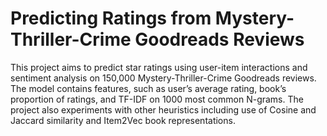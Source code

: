# Predicting Ratings from Mystery-Thriller-Crime Goodreads Reviews

This project aims to predict star ratings using user-item interactions and sentiment analysis on 150,000 Mystery-Thriller-Crime Goodreads reviews. 
The model contains features, such as user’s average rating, book’s proportion of ratings, and TF-IDF on 1000 most common N-grams. The project also experiments with other heuristics including use of Cosine and Jaccard similarity and Item2Vec book representations.
